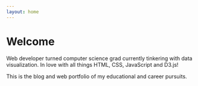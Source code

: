 ```yaml
---
layout: home
---
```

# Welcome

Web developer turned computer science grad currently tinkering with data visualization. In love with all things HTML, CSS, JavaScript and D3.js!

This is the blog and web portfolio of my educational and career pursuits.
